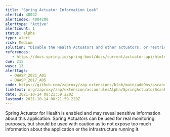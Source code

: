 ```yaml
---
title: "Spring Actuator Information Leak"
alertid: 40042
alertindex: 4004200
alerttype: "Active"
alertcount: 1
status: alpha
type: alert
risk: Medium
solution: "Disable the Health Actuators and other actuators, or restrict them to administrative users."
references:
   - https://docs.spring.io/spring-boot/docs/current/actuator-api/htmlsingle/#overview
cwe: 215
wasc: 13
alerttags: 
  - OWASP_2021_A01
  - OWASP_2017_A05
code: https://github.com/zaproxy/zap-extensions/blob/main/addOns/ascanrulesAlpha/src/main/java/org/zaproxy/zap/extension/ascanrulesAlpha/SpringActuatorScanRule.java
linktext: org/zaproxy/zap/extension/ascanrulesAlpha/SpringActuatorScanRule.java
date: 2021-10-14 08:21:59.220Z
lastmod: 2021-10-14 08:21:59.220Z
---
```

Spring Actuator for Health is enabled and may reveal sensitive information about this application. Spring Actuators can be used for real monitoring purposes, but should be used with caution as to not expose too much information about the application or the infrastructure running it.
